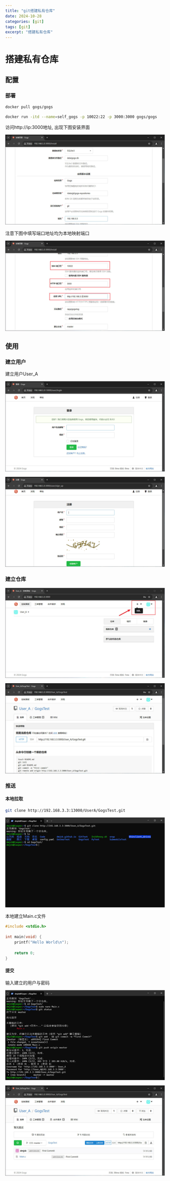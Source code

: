 ```yaml
---
title: "git搭建私有仓库"
date: 2024-10-28
categories: [git]
tags: [git]
excerpt: "搭建私有仓库"
---
```


# 搭建私有仓库

## 配置

### 部署

```sh
docker pull gogs/gogs
```

```sh
docker run -itd --name=self_gogs -p 10022:22 -p 3000:3000 gogs/gogs
```

访问http://ip:3000地址, 出现下图安装界面

![](/Resource/Imgur/20241111_220448.jpg)

注意下图中填写端口地址均为本地映射端口

![](/Resource/Imgur/20241111_220653.jpg)

## 使用

### 建立用户

建立用户User_A

![](/Resource/Imgur/20241028_200858.jpg)

![](/Resource/Imgur/20241111_220749.jpg)

### 建立仓库

![](/Resource/Imgur/20241111_220952.jpg)

![](/Resource/Imgur/20241111_221047.jpg)

### 推送

#### 本地拉取

```sh
git clone http://192.168.3.3:13000/UserA/GogsTest.git
```

![](/Resource/Imgur/20241111_221339.jpg)

本地建立Main.c文件

```c
#include <stdio.h>

int main(void) {
    printf("Hello World\n");

    return 0;
}
```

#### 提交

输入建立的用户与密码

![](/Resource/Imgur/20241111_221647.jpg)

![](/Resource/Imgur/20241111_221735.jpg)
